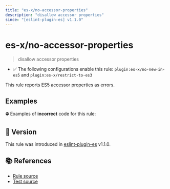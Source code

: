 ```yaml
---
title: "es-x/no-accessor-properties"
description: "disallow accessor properties"
since: "[eslint-plugin-es] v1.1.0"
---
```


# es-x/no-accessor-properties
> disallow accessor properties

- ✅ The following configurations enable this rule: `plugin:es-x/no-new-in-es5` and `plugin:es-x/restrict-to-es3`

This rule reports ES5 accessor properties as errors.

## Examples

⛔ Examples of **incorrect** code for this rule:

<eslint-playground type="bad" code="/*eslint es-x/no-accessor-properties: error */
var a = {
    get a() {},
    set a(value) {}
}
class A {
    get a() {}
    set a(value) {}
}
" />

## 🚀 Version

This rule was introduced in [eslint-plugin-es] v1.1.0.

[eslint-plugin-es]: https://github.com/mysticatea/eslint-plugin-es

## 📚 References

- [Rule source](https://github.com/ota-meshi/eslint-plugin-es-x/blob/master/lib/rules/no-accessor-properties.js)
- [Test source](https://github.com/ota-meshi/eslint-plugin-es-x/blob/master/tests/lib/rules/no-accessor-properties.js)
